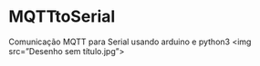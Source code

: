 # MQTTtoSerial
Comunicação MQTT para Serial usando arduino e python3
<img src=”Desenho sem título.jpg”>
